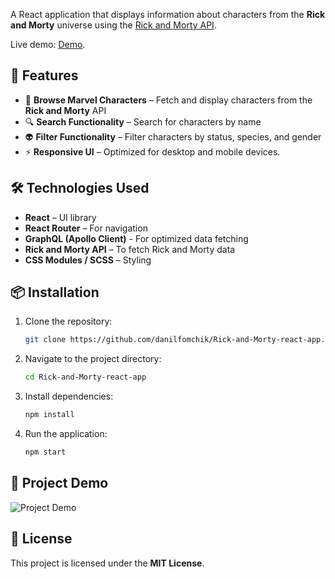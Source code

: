 A React application that displays information about characters from the **Rick and Morty** universe using the [Rick and Morty API](https://rickandmortyapi.com/).

Live demo: [Demo](https://rick-and-morty-react-app-ruby.vercel.app/).

## 🚀 Features

- 📌 **Browse Marvel Characters** – Fetch and display characters from the **Rick and Morty** API
- 🔍 **Search Functionality** – Search for characters by name
- 👽 **Filter Functionality** – Filter characters by status, species, and gender
- ⚡ **Responsive UI** – Optimized for desktop and mobile devices.

## 🛠️ Technologies Used

- **React** – UI library
- **React Router** – For navigation
- **GraphQL (Apollo Client)** - For optimized data fetching
- **Rick and Morty API** – To fetch Rick and Morty data
- **CSS Modules / SCSS** – Styling

## 📦 Installation

1. Clone the repository:

    ```sh
    git clone https://github.com/danilfomchik/Rick-and-Morty-react-app.git
    ```

2. Navigate to the project directory:

    ```sh
    cd Rick-and-Morty-react-app
    ```

3. Install dependencies:

    ```sh
    npm install
    ```

4. Run the application:
    ```sh
    npm start
    ```

## 📸 Project Demo

![Project Demo](./public/project_demo.gif)

## 📜 License

This project is licensed under the **MIT License**.

